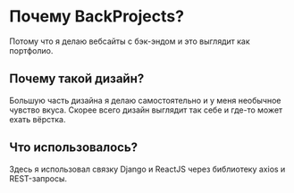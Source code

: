 # Почему BackProjects?
Потому что я делаю вебсайты с бэк-эндом и это выглядит как портфолио.

## Почему такой дизайн?
Большую часть дизайна я делаю самостоятельно и у меня необычное чувство вкуса.
Скорее всего дизайн выглядит так себе и где-то может ехать вёрстка.

## Что использовалось?
Здесь я использовал связку Django и ReactJS через библиотеку axios и REST-запросы.
